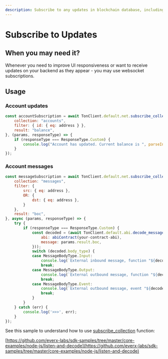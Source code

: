 ```yaml
---
description: Subscribe to any updates in blockchain database, including contract events.
---
```


# Subscribe to Updates

## When you may need it?

Whenever you need to improve UI responsiveness or want to receive updates on your backend as they appear - you may use websocket subscriptions.&#x20;

## Usage

### Account updates

```javascript
const accountSubscription = await TonClient.default.net.subscribe_collection({
    collection: "accounts",
    filter: { id: { eq: address } },
    result: "balance",
}, (params, responseType) => {
    if (responseType === ResponseType.Custom) {
        console.log("Account has updated. Current balance is ", parseInt(params.result.balance));
    }
});
```

### Account messages

```javascript
const messageSubscription = await TonClient.default.net.subscribe_collection({
    collection: "messages",
    filter: {
        src: { eq: address },
        OR: {
            dst: { eq: address },
        }
    },
    result: "boc",
}, async (params, responseType) => {
    try {
        if (responseType === ResponseType.Custom) {
            const decoded = (await TonClient.default.abi.decode_message({
                abi: abiContract(your-contract-abi),
                message: params.result.boc,
            }));
            switch (decoded.body_type) {
            case MessageBodyType.Input:
                console.log(`External inbound message, function "${decoded.name}", parameters: `, JSON.stringify(decoded.value));
                break;
            case MessageBodyType.Output:
                console.log(`External outbound message, function "${decoded.name}", result`, JSON.stringify(decoded.value));
                break;
            case MessageBodyType.Event:
                console.log(`External outbound message, event "${decoded.name}", parameters`, JSON.stringify(decoded.value));
                break;
            }
        }
    } catch (err) {
        console.log('>>>', err);
    }
});
```

See this sample to understand how to use [subscribe\_collection](../../reference/types-and-methods/mod\_net.md#subscribe\_collection) function:

[https://github.com/everx-labs/sdk-samples/tree/master/core-examples/node-js/listen-and-decode](https://github.com/everx-labs/sdk-samples/tree/master/core-examples/node-js/listen-and-decode)
